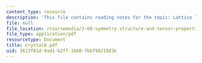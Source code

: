 ```yaml
---
content_type: resource
description: 'This file contains reading notes for the topic: Lattice Transformations.'
file: null
file_location: /coursemedia/3-60-symmetry-structure-and-tensor-properties-of-materials-fall-2005/3613f81d9ad1b2ff16b07bb798219d3b_crystal8.pdf
file_type: application/pdf
resourcetype: Document
title: crystal8.pdf
uid: 3613f81d-9ad1-b2ff-16b0-7bb798219d3b
---
```

